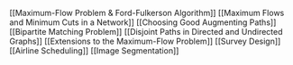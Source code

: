 [[Maximum-Flow Problem & Ford-Fulkerson Algorithm]]
[[Maximum Flows and Minimum Cuts in a Network]]
[[Choosing Good Augmenting Paths]]
[[Bipartite Matching Problem]]
[[Disjoint Paths in Directed and Undirected Graphs]]
[[Extensions to the Maximum-Flow Problem]]
[[Survey Design]]
[[Airline Scheduling]]
[[Image Segmentation]]